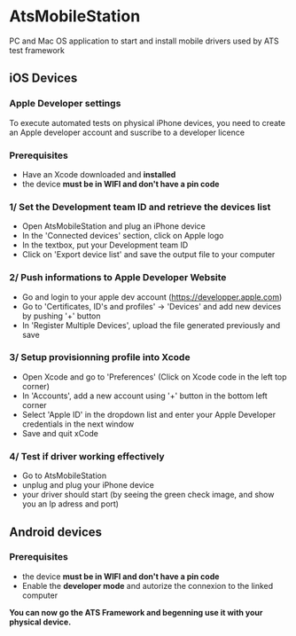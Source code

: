 # AtsMobileStation
PC and Mac OS application to start and install mobile drivers used by ATS test framework

## iOS Devices
### Apple Developer settings
To execute automated tests on physical iPhone devices, you need to create an Apple developer account and suscribe to a developer licence

### Prerequisites 
- Have an Xcode downloaded and **installed**
- the device **must be in WIFI and don't have a pin code**

### 1/ Set the Development team ID and retrieve the devices list
- Open AtsMobileStation and plug an iPhone device
- In the 'Connected devices' section, click on Apple logo
- In the textbox, put your Development team ID
- Click on 'Export device list' and save the output file to your computer

### 2/ Push informations to Apple Developer Website
- Go and login to your apple dev account (https://developper.apple.com)
- Go to 'Certificates, ID's and profiles' -> 'Devices' and add new devices by pushing '+' button
- In 'Register Multiple Devices', upload the file generated previously and save

### 3/ Setup provisionning profile into Xcode
- Open Xcode and go to 'Preferences' (Click on Xcode code in the left top corner)
- In 'Accounts', add a new account using '+' button in the bottom left corner
- Select 'Apple ID' in the dropdown list and enter your Apple Developer credentials in the next window
- Save and quit xCode

### 4/ Test if driver working effectively
- Go to AtsMobileStation
- unplug and plug your iPhone device
- your driver should start (by seeing the green check image, and show you an Ip adress and port)

## Android devices
### Prerequisites
- the device **must be in WIFI and don't have a pin code** 
- Enable the **developer mode** and autorize the connexion to the linked computer

**You can now go the ATS Framework and begenning use it with your physical device.**